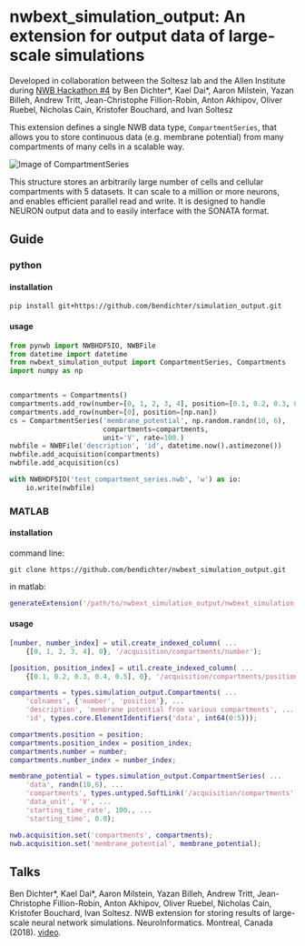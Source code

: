 # nwbext_simulation_output: An extension for output data of large-scale simulations
 Developed in collaboration between the Soltesz lab and the Allen Institute during [NWB Hackathon #4](https://github.com/NeurodataWithoutBorders/nwb_hackathons/tree/master/HCK04_2018_Seattle/Projects/NetworkOutput) by Ben Dichter*, Kael Dai*, Aaron Milstein, Yazan Billeh, Andrew Tritt, Jean-Christophe Fillion-Robin, Anton Akhipov, Oliver Ruebel, Nicholas Cain, Kristofer Bouchard, and Ivan Soltesz

This extension defines a single NWB data type, `CompartmentSeries`, that allows you to store continuous data (e.g. membrane potential) from many compartments of many cells in a scalable way. 

![Image of CompartmentSeries](_static/multicompartment_schema_1.png)

This structure stores an arbitrarily large number of cells and cellular compartments with 5 datasets. It can scale to a million or more neurons, and enables efficient parallel read and write. It is designed to handle NEURON output data and to easily interface with the SONATA format.

## Guide
### python
#### installation
```
pip install git+https://github.com/bendichter/simulation_output.git
```

#### usage
```python
from pynwb import NWBHDF5IO, NWBFile
from datetime import datetime
from nwbext_simulation_output import CompartmentSeries, Compartments
import numpy as np


compartments = Compartments()
compartments.add_row(number=[0, 1, 2, 3, 4], position=[0.1, 0.2, 0.3, 0.4, 0.5])
compartments.add_row(number=[0], position=[np.nan])
cs = CompartmentSeries('membrane_potential', np.random.randn(10, 6),
                       compartments=compartments,
                       unit='V', rate=100.)
nwbfile = NWBFile('description', 'id', datetime.now().astimezone())
nwbfile.add_acquisition(compartments)
nwbfile.add_acquisition(cs)

with NWBHDF5IO('test_compartment_series.nwb', 'w') as io:
    io.write(nwbfile)
```

### MATLAB
#### installation

command line:
```
git clone https://github.com/bendichter/nwbext_simulation_output.git
```

in matlab:
```matlab
generateExtension('/path/to/nwbext_simulation_output/nwbext_simulation_output/nwbext_simulation_output.namespace.yaml');
```

#### usage
```matlab
[number, number_index] = util.create_indexed_column( ...
    {[0, 1, 2, 3, 4], 0}, '/acquisition/compartments/number');

[position, position_index] = util.create_indexed_column( ...
    {[0.1, 0.2, 0.3, 0.4, 0.5], 0}, '/acquisition/compartments/position');

compartments = types.simulation_output.Compartments( ...
    'colnames', {'number', 'position'}, ...
    'description', 'membrane potential from various compartments', ...
    'id', types.core.ElementIdentifiers('data', int64(0:5)));

compartments.position = position;
compartments.position_index = position_index;
compartments.number = number;
compartments.number_index = number_index;

membrane_potential = types.simulation_output.CompartmentSeries( ...
    'data', randn(10,6), ...
    'compartments', types.untyped.SoftLink('/acquisition/compartments'), ...
    'data_unit', 'V', ...
    'starting_time_rate', 100., ...
    'starting_time', 0.0);

nwb.acquisition.set('compartments', compartments);
nwb.acquisition.set('membrane_potential', membrane_potential);
```

## Talks
Ben Dichter*, Kael Dai*, Aaron Milstein, Yazan Billeh, Andrew Tritt, Jean-Christophe Fillion-Robin, Anton Akhipov, Oliver Ruebel, Nicholas Cain, Kristofer Bouchard, Ivan Soltesz. NWB extension for storing results of large-scale neural network simulations. NeuroInformatics. Montreal, Canada (2018). [video](https://www.youtube.com/watch?v=uuYQW0EE2GY).
